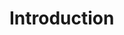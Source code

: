 <!-- TITLE: Seed generation and storage -->
<!-- SUBTITLE: The key to your wallet and balance -->

# Introduction